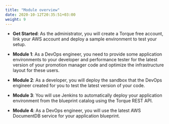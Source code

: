 ```yaml
---
title: "Module overview"
date: 2020-10-12T20:35:51+03:00
weight: 9
---
```


* __Get Started__: As the administrator, you will create a Torque free account, link your AWS account and deploy a sample environment to test your setup.

* __Module 1__: As a DevOps engineer, you need to provide some application environments to your developer and performance tester for the latest version of your promotion manager code and optimize the infrastructure layout for these users.

* __Module 2__: As a developer, you will deploy the sandbox that the DevOps engineer created for you to test the latest version of your code.

* __Module 3__: You will use Jenkins to automatically deploy your application environment from the blueprint catalog using the Torque REST API.

* __Module 4__: As a DevOps engineer, you will use the latest AWS DocumentDB service for your application blueprint.

